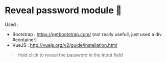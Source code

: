 # Reveal password module :mag_right:

Used :
- Bootstrap : https://getbootstrap.com/ (not really usefull, just used a div #container)
- VueJS : http://vuejs.org/v2/guide/installation.html


> Hold click to reveal the password in the input field
